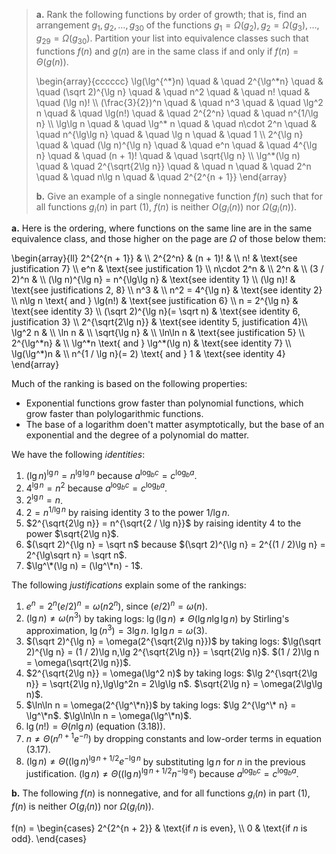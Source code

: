 > **a.** Rank the following functions by order of growth; that is, find an arrangement $g_1, g_2, \ldots , g_{30}$ of the functions $g_1 = \Omega(g_2), g_2 = \Omega(g_3), \ldots, g_{29} = \Omega(g_{30})$. Partition your list into equivalence classes such that functions $f(n)$ and $g(n)$ are in the same class if and only if $f(n) = \Theta(g(n))$.
>
> \begin{array}{cccccc}
> \lg(\lg^{^\*}n) \quad & \quad 2^{\lg^\*n} \quad & \quad (\sqrt 2)^{\lg n} \quad & \quad n^2 \quad & \quad n! \quad & \quad (\lg n)! \\\\
> (\frac{3}{2})^n \quad & \quad n^3 \quad & \quad \lg^2 n \quad & \quad \lg(n!) \quad & \quad 2^{2^n} \quad & \quad n^{1/\lg n} \\\\
> \lg\lg n \quad & \quad \lg^\* n \quad & \quad n\cdot 2^n \quad & \quad n^{\lg\lg n} \quad & \quad \lg n \quad & \quad 1 \\\\
> 2^{\lg n} \quad & \quad (\lg n)^{\lg n} \quad & \quad e^n \quad & \quad 4^{\lg n}  \quad & \quad (n + 1)! \quad & \quad \sqrt{\lg n} \\\\
> \lg^\*(\lg n) \quad & \quad 2^{\sqrt{2\lg n}} \quad & \quad n \quad & \quad 2^n \quad & \quad n\lg n \quad & \quad 2^{2^{n + 1}}
> \end{array}
>
> **b.** Give an example of a single nonnegative function $f(n)$ such that for all functions $g_i(n)$ in part (1), $f(n)$ is neither $O(g_i(n))$ nor $\Omega(g_i(n))$.

**a.** Here is the ordering, where functions on the same line are in the same equivalence class, and those higher on the page are $\Omega$ of those below them:

\begin{array}{ll}
2^{2^{n + 1}} & \\\\
2^{2^n}       & 
(n + 1)! & \\\\
n! & \text{see justification 7} \\\\
e^n & \text{see justification 1} \\\\
n\cdot 2^n & \\\\
2^n & \\\\
(3 / 2)^n & \\\\
(\lg n)^{\lg n} = n^{\lg\lg n} & \text{see identity 1} \\\\
(\lg n)! & \text{see justifications 2, 8} \\\\
n^3 & \\\\
n^2 = 4^{\lg n} & \text{see identity 2} \\\\
n\lg n \text{ and } \lg(n!) & \text{see justification 6} \\\\
n = 2^{\lg n} & \text{see identity 3} \\\\
(\sqrt 2)^{\lg n}(= \sqrt n) & \text{see identity 6, justification 3} \\\\
2^{\sqrt{2\lg n}} & \text{see identity 5, justification 4}\\\\
\lg^2 n & \\\\
\ln n & \\\\
\sqrt{\lg n} & \\\\
\ln\ln n & \text{see justification 5} \\\\
2^{\lg^\*n} & \\\\
\lg^\*n \text{ and } \lg^\*(\lg n) & \text{see identity 7} \\\\
\lg(\lg^\*)n & \\\\
n^{1 / \lg n}(= 2) \text{ and } 1 & \text{see identity 4} 
\end{array}

Much of the ranking is based on the following properties:

- Exponential functions grow faster than polynomial functions, which grow faster than polylogarithmic functions.
- The base of a logarithm doen't matter asymptotically, but the base of an exponential and the degree of a polynomial do matter.

We have the following $\textit{identities}$:

1. $(\lg n)^{\lg n} = n^{\lg\lg n}$ because $a^{\log_b c} = c^{\log_b a}$.
2. $4^{\lg n} = n^2$ because $a^{\log_b c} = c^{\log_b a}$.
3. $2^{\lg n} = n$.
4. $2 = n^{1 / \lg n}$ by raising identity 3 to the power $1 / \lg n$.
5. $2^{\sqrt{2\lg n}} = n^{\sqrt{2 / \lg n}}$ by raising identity 4 to the power $\sqrt{2\lg n}$.
6. $(\sqrt 2)^{\lg n} = \sqrt n$ because $(\sqrt 2)^{\lg n} = 2^{(1 / 2)\lg n} = 2^{\lg\sqrt n} = \sqrt n$.
7. $\lg^\*(\lg n) = (\lg^\*n) - 1$.

The following $\textit{justifications}$ explain some of the rankings:

1. $e^n = 2^n(e / 2)^n = \omega(n2^n)$, since $(e/2)^n = \omega(n)$.
2. $(\lg n) \ne \omega(n^3)$ by taking logs: $\lg(\lg n) \ne \Theta(\lg n\lg\lg n)$ by Stirling's approximation, $\lg(n^3) = 3\lg n$. $\lg\lg n = \omega(3)$.
3. $(\sqrt 2)^{\lg n} = \omega(2^{\sqrt{2\lg n}})$ by taking logs: $\lg(\sqrt 2)^{\lg n} = (1 / 2)\lg n,\lg 2^{\sqrt{2\lg n}}  =  \sqrt{2\lg n}$. $(1 / 2)\lg n = \omega(\sqrt{2\lg n})$.
4. $2^{\sqrt{2\lg n}} = \omega(\lg^2 n)$ by taking logs: $\lg 2^{\sqrt{2\lg n}} = \sqrt{2\lg n},\lg\lg^2n = 2\lg\lg n$. $\sqrt{2\lg n} = \omega(2\lg\lg n)$.
5. $\ln\ln n = \omega(2^{\lg^\*n})$ by taking logs: $\lg 2^{\lg^\* n} = \lg^\*n$. $\lg\ln\ln n = \omega(\lg^\*n)$.
6. $\lg(n!) = \Theta(n\lg n)$ (equation $\text{(3.18)}$).
7. $n \ne \Theta(n^{n + 1}e^{-n})$ by dropping constants and low-order terms in equation $\text{(3.17)}$.
8. $(\lg n) \ne \Theta((\lg n)^{\lg n + 1 / 2} e^{-\lg n}$ by substituting $\lg n$ for $n$ in the previous justification. $(\lg n) \ne \Theta((\lg n)^{\lg n + 1 / 2}n^{-\lg e})$ because $a^{\log_b c} = c^{\log_b a}$.

**b.** The following $f(n)$ is nonnegative, and for all functions $g_i(n)$ in part (1), $f(n)$ is neither $O(g_i(n))$ nor $\Omega(g_i(n))$.

f(n) =
\begin{cases} 2^{2^{n + 2}} & \text{if $n$ is even}, \\\\
                          0 & \text{if $n$ is odd}.
\end{cases}

